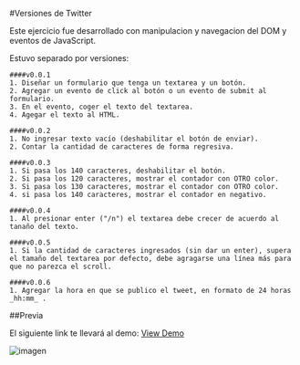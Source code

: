 #Versiones de Twitter

Este ejercicio fue desarrollado con manipulacion y navegacion del DOM y eventos de JavaScript.

Estuvo separado por versiones:

	####v0.0.1
	1. Diseñar un formulario que tenga un textarea y un botón.
	2. Agregar un evento de click al botón o un evento de submit al formulario.
	3. En el evento, coger el texto del textarea.
	4. Agegar el texto al HTML.

	####v0.0.2
	1. No ingresar texto vacío (deshabilitar el botón de enviar).
	2. Contar la cantidad de caracteres de forma regresiva.

	####v0.0.3
	1. Si pasa los 140 caracteres, deshabilitar el botón.
	2. Si pasa los 120 caracteres, mostrar el contador con OTRO color.
	3. Si pasa los 130 caracteres, mostrar el contador con OTRO color.
	4. si pasa los 140 caracteres, mostrar el contador en negativo.

	####v0.0.4
	1. Al presionar enter ("/n") el textarea debe crecer de acuerdo al tanaño del texto.

	####v0.0.5
	1. Si la cantidad de caracteres ingresados (sin dar un enter), supera el tamaño del textarea por defecto, debe agragarse una línea más para que no parezca el scroll.

	####v0.0.6
	1. Agregar la hora en que se publico el tweet, en formato de 24 horas _hh:mm_ .

##Previa

El siguiente link te llevará al demo: [View Demo](https://jenniferjara.github.io/twitter "Demo")

![imagen](http://i63.tinypic.com/av1r29.png)

